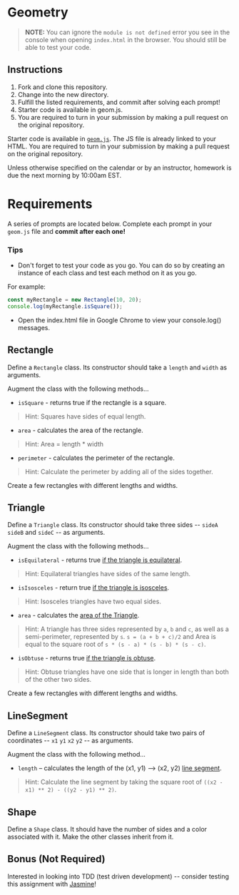 # Geometry

> **NOTE:** You can ignore the `module is not defined` error you see in the console when opening `index.html` in the browser. You should still be able to test your code.

## Instructions

1. Fork and clone this repository.
2. Change into the new directory.
3. Fulfill the listed requirements, and commit after solving each prompt!
4. Starter code is available in geom.js.
5. You are required to turn in your submission by making a pull request on the original repository.

Starter code is available in [`geom.js`](geom.js). The JS file is already linked to your HTML. You are required to turn in your submission by making a pull request on the original repository.

Unless otherwise specified on the calendar or by an instructor, homework is due the next morning by 10:00am EST.

# Requirements

A series of prompts are located below. Complete each prompt in your `geom.js` file and **commit after each one!** 

### Tips

- Don't forget to test your code as you go. You can do so by creating an instance of each class and test each method on it as you go.  

For example:

```js
const myRectangle = new Rectangle(10, 20); 
console.log(myRectangle.isSquare());
```

- Open the index.html file in Google Chrome to view your console.log() messages.
 
## Rectangle

Define a `Rectangle` class. Its constructor should take a `length` and `width` as arguments.

Augment the class with the following methods...
* `isSquare` - returns true if the rectangle is a square.

> Hint: Squares have sides of equal length.

* `area` - calculates the area of the rectangle.

> Hint: Area = length * width

* `perimeter` - calculates the perimeter of the rectangle.

> Hint: Calculate the perimeter by adding all of the sides together.

Create a few rectangles with different lengths and widths.

## Triangle

Define a `Triangle` class. Its constructor should take three sides -- `sideA` `sideB` and `sideC` -- as arguments.

Augment the class with the following methods...
* `isEquilateral` - returns true [if the triangle is equilateral](http://en.wikipedia.org/wiki/Equilateral_triangle).

> Hint: Equilateral triangles have sides of the same length.

* `isIsosceles` - return true [if the triangle is isosceles](http://en.wikipedia.org/wiki/Isosceles_triangle#By_relative_lengths_of_sides).

> Hint: Isosceles triangles have two equal sides.

* `area` - calculates the [area of the Triangle](http://en.wikipedia.org/wiki/Heron%27s_formula).

> Hint: A triangle has three sides represented by `a`, `b` and `c`, as well as a semi-perimeter, represented by `s`. `s = (a + b + c)/2` and Area is equal to the square root of `s * (s - a) * (s - b) * (s - c)`.

* `isObtuse` - returns true [if the triangle is obtuse](http://en.wikipedia.org/wiki/Isosceles_triangle#By_internal_angles).

> Hint: Obtuse triangles have one side that is longer in length than both of the other two sides.

Create a few rectangles with different lengths and widths.

## LineSegment

Define a `LineSegment` class. Its constructor should take two pairs of coordinates -- `x1` `y1` `x2` `y2` -- as arguments.

Augment the class with the following method...
* `length` – calculates the length of the (x1, y1) --> (x2, y2) [line segment](http://en.wikipedia.org/wiki/Pythagorean_theorem).

> Hint: Calculate the line segment by taking the square root of `((x2 - x1) ** 2) - ((y2 - y1) ** 2)`.

## Shape

Define a `Shape` class. It should have the number of sides and a color associated with it. Make the other classes inherit from it.

## Bonus (Not Required)

Interested in looking into TDD (test driven development) -- consider testing this assignment with [Jasmine](https://github.com/ga-wdi-lessons/js-jasmine)!

